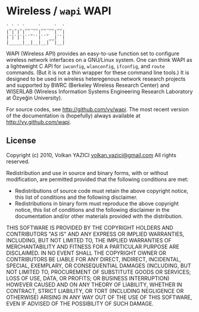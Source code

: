 # Wireless / `wapi` WAPI

```
`_`_`_`_____`_____`__`
|`|`|`|``_``|``_``|``|
|`|`|`|`````|```__|``|
|_____|__|__|__|``|__|
```

WAPI (Wireless API) provides an easy-to-use function set to configure wireless
network interfaces on a GNU/Linux system. One can think WAPI as a lightweight C
API for `iwconfig`, `wlanconfig`, `ifconfig`, and `route` commands. (But it is
not a thin wrapper for these command line tools.) It is designed to be used in
wireless heteregenous network research projects and supported by BWRC (Berkeley
Wireless Research Center) and WISERLAB (Wireless Information Systems Engineering
Research Laboratory at Özyeğin University).

For source codes, see http://github.com/vy/wapi. The most recent version of the
documentation is (hopefully) always available at http://vy.github.com/wapi.

## License

Copyright (c) 2010, Volkan YAZICI <volkan.yazici@gmail.com> All rights reserved.

Redistribution and use in source and binary forms, with or without modification,
are permitted provided that the following conditions are met:

- Redistributions of source code must retain the above copyright notice, this
  list of conditions and the following disclaimer.
- Redistributions in binary form must reproduce the above copyright notice, this
  list of conditions and the following disclaimer in the documentation and/or
  other materials provided with the distribution.

THIS SOFTWARE IS PROVIDED BY THE COPYRIGHT HOLDERS AND CONTRIBUTORS "AS IS" AND
ANY EXPRESS OR IMPLIED WARRANTIES, INCLUDING, BUT NOT LIMITED TO, THE IMPLIED
WARRANTIES OF MERCHANTABILITY AND FITNESS FOR A PARTICULAR PURPOSE ARE
DISCLAIMED. IN NO EVENT SHALL THE COPYRIGHT OWNER OR CONTRIBUTORS BE LIABLE FOR
ANY DIRECT, INDIRECT, INCIDENTAL, SPECIAL, EXEMPLARY, OR CONSEQUENTIAL DAMAGES
(INCLUDING, BUT NOT LIMITED TO, PROCUREMENT OF SUBSTITUTE GOODS OR SERVICES;
LOSS OF USE, DATA, OR PROFITS; OR BUSINESS INTERRUPTION) HOWEVER CAUSED AND ON
ANY THEORY OF LIABILITY, WHETHER IN CONTRACT, STRICT LIABILITY, OR TORT
(INCLUDING NEGLIGENCE OR OTHERWISE) ARISING IN ANY WAY OUT OF THE USE OF THIS
SOFTWARE, EVEN IF ADVISED OF THE POSSIBILITY OF SUCH DAMAGE.
